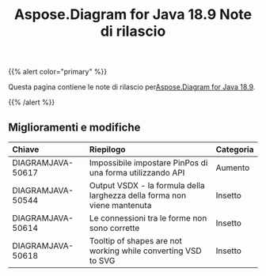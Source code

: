 ﻿---
title: Aspose.Diagram for Java 18.9 Note di rilascio
type: docs
weight: 40
url: /it/java/aspose-diagram-for-java-18-9-release-notes/
---
{{% alert color="primary" %}} 

 Questa pagina contiene le note di rilascio per[Aspose.Diagram for Java 18.9](https://docs.aspose.com/diagram/java/aspose-diagram-for-java-18-9-release-notes/).

{{% /alert %}} 
## **Miglioramenti e modifiche**

|**Chiave**|**Riepilogo**|**Categoria**|
|:- |:- |:- |
|DIAGRAMJAVA-50617|Impossibile impostare PinPos di una forma utilizzando API|Aumento|
|DIAGRAMJAVA-50544|Output VSDX - la formula della larghezza della forma non viene mantenuta|Insetto|
|DIAGRAMJAVA-50614|Le connessioni tra le forme non sono corrette|Insetto|
|DIAGRAMJAVA-50618|Tooltip of shapes are not working while converting VSD to SVG|Insetto|

